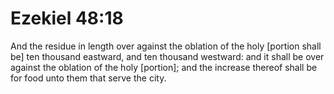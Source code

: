 # Ezekiel 48:18

And the residue in length over against the oblation of the holy [portion shall be] ten thousand eastward, and ten thousand westward: and it shall be over against the oblation of the holy [portion]; and the increase thereof shall be for food unto them that serve the city.